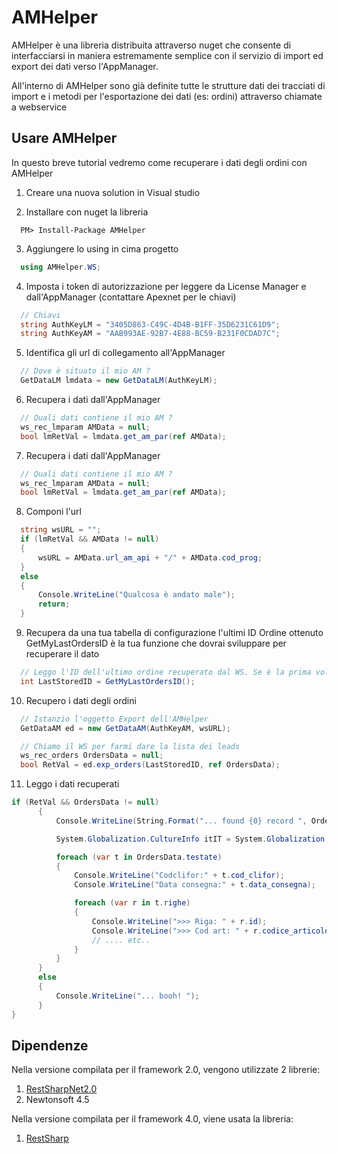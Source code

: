 AMHelper
===
AMHelper è una libreria distribuita attraverso nuget che consente di interfacciarsi
in maniera estremamente semplice con il servizio di import ed export dei dati verso
l'AppManager.

All'interno di AMHelper sono già definite tutte le strutture dati dei tracciati di import
e i metodi per l'esportazione dei dati (es: ordini) attraverso chiamate a webservice


Usare AMHelper
---
In questo breve tutorial vedremo come recuperare i dati degli ordini con AMHelper

1. Creare una nuova solution in Visual studio

2. Installare con nuget la libreria
```
  PM> Install-Package AMHelper
```

3. Aggiungere lo using in cima progetto
```c#
  using AMHelper.WS;
```

4. Imposta i token di autorizzazione per leggere da License Manager e dall'AppManager (contattare Apexnet per le chiavi)
```c#
  // Chiavi
  string AuthKeyLM = "3405D863-C49C-4D4B-B1FF-35D6231C61D9";
  string AuthKeyAM = "AAB993AE-92B7-4E88-BC59-B231F0CDAD7C";
```

5. Identifica gli url di collegamento all'AppManager
```c#
  // Dove è situato il mio AM ?
  GetDataLM lmdata = new GetDataLM(AuthKeyLM);
```

6. Recupera i dati dall'AppManager
```c#
  // Quali dati contiene il mio AM ?
  ws_rec_lmparam AMData = null;
  bool lmRetVal = lmdata.get_am_par(ref AMData);
```

7. Recupera i dati dall'AppManager
```c#
  // Quali dati contiene il mio AM ?
  ws_rec_lmparam AMData = null;
  bool lmRetVal = lmdata.get_am_par(ref AMData);
```

8. Componi l'url
```c#
  string wsURL = "";
  if (lmRetVal && AMData != null)
  {
      wsURL = AMData.url_am_api + "/" + AMData.cod_prog;
  }
  else
  {
      Console.WriteLine("Qualcosa è andato male");
      return;
  }
```

9. Recupera da una tua tabella di configurazione l'ultimi ID Ordine ottenuto
  GetMyLastOrdersID è la tua funzione che dovrai sviluppare per recuperare il dato
```c#
  // Leggo l'ID dell'ultimo ordine recuperato dal WS. Se è la prima volta tornerà 0 (zero)
  int LastStoredID = GetMyLastOrdersID();
```
10. Recupero i dati degli ordini
```c#
  // Istanzio l'oggetto Export dell'AMHelper
  GetDataAM ed = new GetDataAM(AuthKeyAM, wsURL);

  // Chiamo il WS per farmi dare la lista dei leads
  ws_rec_orders OrdersData = null;
  bool RetVal = ed.exp_orders(LastStoredID, ref OrdersData);
```

11. Leggo i dati recuperati
```c#
if (RetVal && OrdersData != null)
      {
          Console.WriteLine(String.Format("... found {0} record ", OrdersData.testate.Count.ToString()));

          System.Globalization.CultureInfo itIT = System.Globalization.CultureInfo.CreateSpecificCulture("it-IT");

          foreach (var t in OrdersData.testate)
          {
              Console.WriteLine("Codclifor:" + t.cod_clifor);
              Console.WriteLine("Data consegna:" + t.data_consegna);

              foreach (var r in t.righe)
              {
                  Console.WriteLine(">>> Riga: " + r.id);
                  Console.WriteLine(">>> Cod art: " + r.codice_articolo);
                  // .... etc..
              }
          }
      }
      else
      {
          Console.WriteLine("... booh! ");
      }
}
```

Dipendenze
---
Nella versione compilata per il framework 2.0, vengono utilizzate 2 librerie:
1. [RestSharpNet2.0]([https://github.com/mcintyre321/RestSharp-.NET-2.0-Fork)
2. Newtonsoft 4.5

Nella versione compilata per il framework 4.0, viene usata la libreria:
1. [RestSharp]([http://restsharp.org/)
